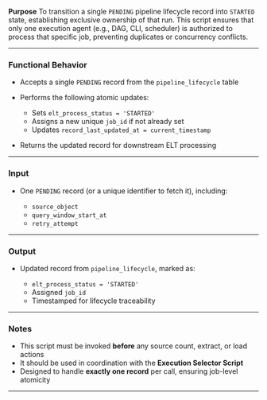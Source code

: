**Purpose**
To transition a single `PENDING` pipeline lifecycle record into `STARTED` state, establishing exclusive ownership of that run. This script ensures that only one execution agent (e.g., DAG, CLI, scheduler) is authorized to process that specific job, preventing duplicates or concurrency conflicts.

---

### Functional Behavior

* Accepts a single `PENDING` record from the `pipeline_lifecycle` table
* Performs the following atomic updates:

  * Sets `elt_process_status = 'STARTED'`
  * Assigns a new unique `job_id` if not already set
  * Updates `record_last_updated_at = current_timestamp`
* Returns the updated record for downstream ELT processing

---

### Input

* One `PENDING` record (or a unique identifier to fetch it), including:

  * `source_object`
  * `query_window_start_at`
  * `retry_attempt`

---

### Output

* Updated record from `pipeline_lifecycle`, marked as:

  * `elt_process_status = 'STARTED'`
  * Assigned `job_id`
  * Timestamped for lifecycle traceability

---

### Notes

* This script must be invoked **before** any source count, extract, or load actions
* It should be used in coordination with the **Execution Selector Script**
* Designed to handle **exactly one record** per call, ensuring job-level atomicity

---
